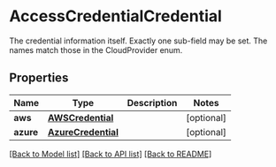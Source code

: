 # AccessCredentialCredential

The credential information itself. Exactly one sub-field may be set. The names match those in the CloudProvider enum.

## Properties

| Name      | Type                                      | Description | Notes      |
| --------- | ----------------------------------------- | ----------- | ---------- |
| **aws**   | [**AWSCredential**](AWSCredential.md)     |             | [optional] |
| **azure** | [**AzureCredential**](AzureCredential.md) |             | [optional] |

[[Back to Model list]](../README.md#documentation-for-models) [[Back to API list]](../README.md#documentation-for-api-endpoints) [[Back to README]](../README.md)
